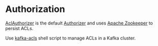 # Authorization

[AclAuthorizer](AclAuthorizer.md) is the default [Authorizer](Authorizer.md) and uses [Apache Zookeeper](AclAuthorizer.md#zkClient) to persist ACLs.

Use [kafka-acls](AclCommand.md) shell script to manage ACLs in a Kafka cluster.
